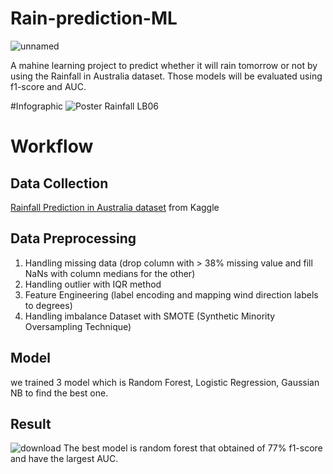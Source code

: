 # Rain-prediction-ML
![unnamed](https://github.com/Theophilus03/Rain-prediction-ML/assets/114735443/1e84ee4f-6cb5-4719-9cf4-bef459f1a74d)

A mahine learning project to predict whether it will rain tomorrow or not by using the Rainfall in Australia dataset. Those models will be evaluated using f1-score and AUC.

#Infographic
![Poster Rainfall LB06](https://github.com/Theophilus03/Rain-prediction-ML/assets/114735443/24dbeaf8-1ae0-471b-a455-ebc6939a58e9)

# Workflow
## Data Collection
[Rainfall Prediction in Australia dataset](https://www.kaggle.com/jsphyg/weather-dataset-rattle-package) from Kaggle

## Data Preprocessing
1. Handling missing data (drop column with > 38% missing value and fill NaNs with column medians for the other)
2. Handling outlier with IQR method
3. Feature Engineering (label encoding and mapping wind direction labels to degrees)
4. Handling imbalance Dataset with SMOTE (Synthetic Minority Oversampling Technique)

## Model
we trained 3 model which is Random Forest, Logistic Regression, Gaussian NB  to find the best one. 

## Result
![download](https://github.com/Theophilus03/Rain-prediction-ML/assets/114735443/1905baf2-3172-4124-8494-1792c337ff9c)
The best model is random forest that obtained of 77% f1-score and have the largest AUC.
